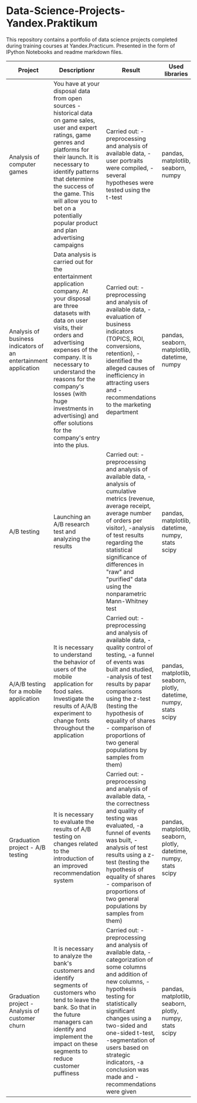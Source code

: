 # Data-Science-Projects-Yandex.Praktikum
This repository contains a portfolio of data science projects completed during training courses at Yandex.Practicum.
Presented in the form of IPython Notebooks and readme markdown files.

| Project  | Descriptionr | Result | Used libraries |
| ------------- | ------------- | ------------- | ------------- |
| Analysis of computer games  | You have at your disposal data from open sources - historical data on game sales, user and expert ratings, game genres and platforms for their launch. It is necessary to identify patterns that determine the success of the game. This will allow you to bet on a potentially popular product and plan advertising campaigns  | Carried out: -preprocessing and analysis of available data, -user portraits were compiled, -several hypotheses were tested using the t-test  | pandas, matplotlib, seaborn, numpy  |
| Analysis of business indicators of an entertainment application  | Data analysis is carried out for the entertainment application company. At your disposal are three datasets with data on user visits, their orders and advertising expenses of the company. It is necessary to understand the reasons for the company's losses (with huge investments in advertising) and offer solutions for the company's entry into the plus.  | Carried out: -preprocessing and analysis of available data, -evaluation of business indicators (TOPICS, ROI, conversions, retention), -identified the alleged causes of inefficiency in attracting users and -recommendations to the marketing department  | pandas, seaborn, matplotlib, datetime, numpy  |
| A/B testing  | Launching an A/B research test and analyzing the results  | Carried out: -preprocessing and analysis of available data, -analysis of cumulative metrics (revenue, average receipt, average number of orders per visitor), -analysis of test results regarding the statistical significance of differences in "raw" and "purified" data using the nonparametric Mann-Whitney test  | pandas, matplotlib, datetime, numpy, stats scipy  |
| A/A/B testing for a mobile application  | It is necessary to understand the behavior of users of the mobile application for food sales. Investigate the results of A/A/B experiment to change fonts throughout the application  | Carried out: -preprocessing and analysis of available data, -quality control of testing, -a funnel of events was built and studied, -analysis of test results by papar comparisons using the z-test (testing the hypothesis of equality of shares - comparison of proportions of two general populations by samples from them)   | pandas, matplotlib, seaborn, plotly, datetime, numpy, stats scipy  |
| Graduation project - A/B testing  | It is necessary to evaluate the results of A/B testing on changes related to the introduction of an improved recommendation system  | Carried out: -preprocessing and analysis of available data, -the correctness and quality of testing was evaluated, -a funnel of events was built, -analysis of test results using a z-test (testing the hypothesis of equality of shares - comparison of proportions of two general populations by samples from them)  | pandas, matplotlib, seaborn, plotly, datetime, numpy, stats scipy  |
| Graduation project - Analysis of customer churn  | It is necessary to analyze the bank's customers and identify segments of customers who tend to leave the bank. So that in the future managers can identify and implement the impact on these segments to reduce customer puffiness  | Carried out: -preprocessing and analysis of available data, - categorization of some columns and addition of new columns, -hypothesis testing for statistically significant changes using a two-sided and one-sided t-test, -segmentation of users based on strategic indicators, -a conclusion was made and -recommendations were given   | pandas, matplotlib, seaborn, plotly, numpy, stats scipy  |
